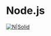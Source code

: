 # Node.js


[![N|Solid](https://miro.medium.com/max/1400/1*MuVcoMPyJcq8G4qf5s3HGQ.png)](https://nodesource.com/products/nsolid)
